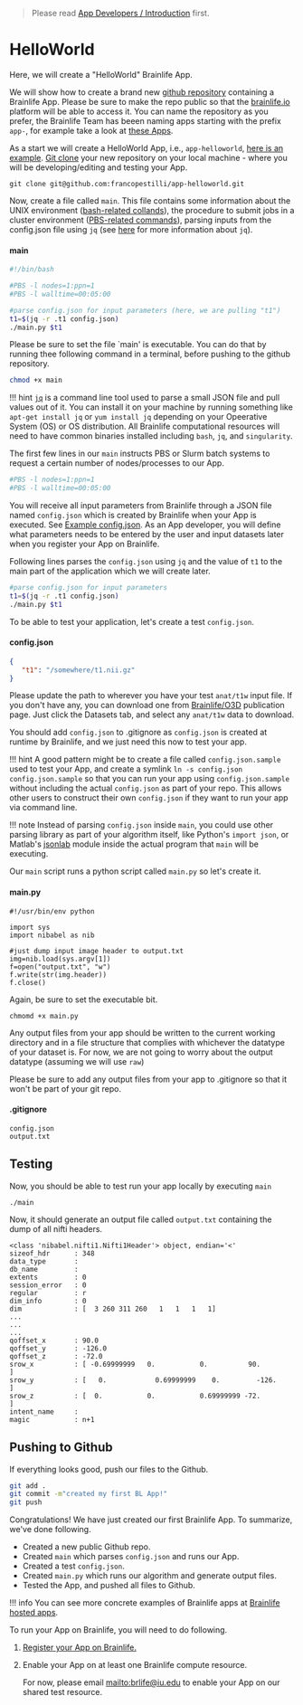 > Please read [App Developers / Introduction](/apps/introduction.md) first. 

# HelloWorld

Here, we will create a "HelloWorld" Brainlife App. 

We will show how to create a brand new [github repository](https://help.github.com/articles/creating-a-new-repository/) containing a Brainlife App. Please be sure to make the repo public so that the [brainlife.io](https://brainlife.io/) platform will be able to access it. You can name the repository as you prefer, the Brainlife Team has beeen naming apps starting with the prefix `app-`, for example take a look at [these Apps](https://github.com/search?q=org%3Abrain-life+app-).

As a start we will create a HelloWorld App, i.e., `app-helloworld`, [here is an example](https://github.com/francopestilli/app-helloworld). [Git clone](https://help.github.com/articles/cloning-a-repository/) your new repository on your local machine - where you will be developing/editing and testing your App.

```
git clone git@github.com:francopestilli/app-helloworld.git
```

Now, create a file called `main`. This file contains some information about the UNIX environment ([bash-related collands](https://en.wikipedia.org/wiki/Bash_(Unix_shell))), the procedure to submit jobs in a cluster environment ([PBS-related commands](https://kb.iu.edu/d/avmy)), parsing inputs from the config.json file using `jq` (see [here](https://stedolan.github.io/jq/) for more information about `jq`). 

#### main

```bash
#!/bin/bash

#PBS -l nodes=1:ppn=1
#PBS -l walltime=00:05:00

#parse config.json for input parameters (here, we are pulling "t1")
t1=$(jq -r .t1 config.json)
./main.py $t1
```

Please be sure to set the file `main' is executable. You can do that by running thee following command in a terminal, before pushing to the github repository.

```bash
chmod +x main
```

!!! hint
    [`jq`](https://stedolan.github.io/jq/) is a command line tool used to parse a small JSON file and pull values out of it. You can install it on your machine by running something like `apt-get install jq` or `yum install jq` depending on your Opeerative System (OS) or OS distribution. All Brainlife computational resources will need to have common binaries installed including `bash`, `jq`, and `singularity`.

The first few lines in our `main` instructs PBS or Slurm batch systems to request a certain number of nodes/processes to our App. 

```bash
#PBS -l nodes=1:ppn=1
#PBS -l walltime=00:05:00
```

You will receive all input parameters from Brainlife through a JSON file named `config.json` which is created by Brainlife when your App is executed. See [Example config.json](https://github.com/brain-life/app-dtiinit/blob/master/config.json.sample). As an App developer, you will define what parameters needs to be entered by the user and input datasets later when you register your App on Brainlife.

Following lines parses the `config.json` using `jq` and the value of `t1` to the main part of the application which we will create later.

```bash
#parse config.json for input parameters
t1=$(jq -r .t1 config.json)
./main.py $t1
```

To be able to test your application, let's create a test `config.json`.

#### config.json

```json
{
   "t1": "/somewhere/t1.nii.gz"
}
```

Please update the path to wherever you have your test `anat/t1w` input file. If you don't have any, you can download one from [Brainlife/O3D](https://brainlife.io/pub/5a0f0fad2c214c9ba8624376) publication page. Just click the Datasets tab, and select any `anat/t1w` data to download.

You should add `config.json` to .gitignore as `config.json` is created at runtime by Brainlife, and we just need this now to test your app. 

!!! hint
    A good pattern might be to create a file called `config.json.sample` used to test your App, and create a symlink `ln -s config.json config.json.sample` so that you can run your app using `config.json.sample` without including the actual `config.json` as part of your repo. This allows other users to construct their own `config.json` if they want to run your app via command line.

!!! note
    Instead of parsing `config.json` inside `main`, you could use other parsing library as part of your algorithm itself, like Python's `import json`, or Matlab's [jsonlab](https://github.com/fangq/jsonlab.git) module inside the actual program that `main` will be executing.

Our `main` script runs a python script called `main.py` so let's create it.

#### main.py

```
#!/usr/bin/env python

import sys
import nibabel as nib

#just dump input image header to output.txt
img=nib.load(sys.argv[1])
f=open("output.txt", "w")
f.write(str(img.header))
f.close()

```

Again, be sure to set the executable bit.

```
chmomd +x main.py
```

Any output files from your app should be written to the current working directory and in a file structure that complies with whichever the datatype of your dataset is. For now, we are not going to worry about the output datatype (assuming we will use `raw`)

Please be sure to add any output files from your app to .gitignore so that it won't be part of your git repo. 

#### .gitignore

```
config.json
output.txt
```

## Testing

Now, you should be able to test run your app locally by executing `main`

```
./main
```

<!--
!!! hint
    If you are testing on HPC clusters, be sure to enter the interactive shell session before running your `main` by executing something like `qsub -I`
-->

Now, it should generate an output file called `output.txt` containing the dump of all nifti headers.

```
<class 'nibabel.nifti1.Nifti1Header'> object, endian='<'
sizeof_hdr      : 348
data_type       : 
db_name         : 
extents         : 0
session_error   : 0
regular         : r
dim_info        : 0
dim             : [  3 260 311 260   1   1   1   1]
...
...
...
qoffset_x       : 90.0
qoffset_y       : -126.0
qoffset_z       : -72.0
srow_x          : [ -0.69999999   0.           0.          90.        ]
srow_y          : [   0.            0.69999999    0.         -126.        ]
srow_z          : [  0.           0.           0.69999999 -72.        ]
intent_name     : 
magic           : n+1
```

## Pushing to Github

If everything looks good, push our files to the Github.

```bash
git add .
git commit -m"created my first BL App!"
git push
```

Congratulations! We have just created our first Brainlife App. To summarize, we've done following.

* Created a new public Github repo.
* Created `main` which parses `config.json` and runs our App.
* Created a test `config.json`.
* Created `main.py` which runs our algorithm and generate output files.
* Tested the App, and pushed all files to Github.

!!! info
    You can see more concrete examples of Brainlife apps at [Brainlife hosted apps](https://github.com/search?q=org%3Abrain-life+app-).

To run your App on Brainlife, you will need to do following.

1. [Register your App on Brainlife.](/apps/register/)

2. Enable your App on at least one Brainlife compute resource. 

    For now, please email [mailto:brlife@iu.edu](brlife@iu.edu) to enable your App on our shared test resource.

<!--
All input parameters are assumed to be text (char). You need to write your functions that are going to be MATLAB compiled with all the arguments as text. Arguments passing a number need to be given as text and within the function converted to integers values (str2num(), etc.). 
-->

